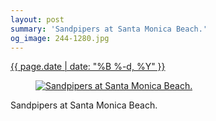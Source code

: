 ```yaml
---
layout: post
summary: 'Sandpipers at Santa Monica Beach.'
og_image: 244-1280.jpg
---
```


<p>
 <time>
  <a href="/244">
   {{ page.date | date: "%B %-d, %Y" }}
  </a>
 </time>
 <a href="/244">
  <figure data-taken="12/4/2013">
   <img alt="Sandpipers at Santa Monica Beach." sizes="(min-width: 700px) 50vw, calc(100vw - 2rem)" src="{{ site.assets_url }}/244-640.jpg" srcset="{{ site.assets_url }}/244-1280.jpg 1280w, {{ site.assets_url }}/244-960.jpg 960w, {{ site.assets_url }}/244-640.jpg 640w, {{ site.assets_url }}/244-320.jpg 320w"/>
  </figure>
 </a>
 <span>
  Sandpipers at Santa Monica Beach.
 </span>
</p>
